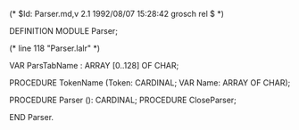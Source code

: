 (* $Id: Parser.md,v 2.1 1992/08/07 15:28:42 grosch rel $ *)

DEFINITION MODULE Parser;

(* line 118 "Parser.lalr" *)



VAR ParsTabName	: ARRAY [0..128] OF CHAR;

PROCEDURE TokenName (Token: CARDINAL; VAR Name: ARRAY OF CHAR);

PROCEDURE Parser (): CARDINAL;
PROCEDURE CloseParser;

END Parser.
